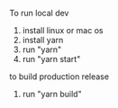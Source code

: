 To run local dev
1. install linux or mac os
2. install yarn
3. run "yarn"
4. run "yarn start"

to build production release
1. run "yarn build"
